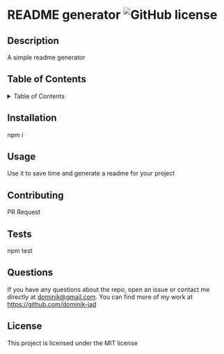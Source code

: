 # README generator  ![GitHub license](https://img.shields.io/badge/license-MIT-blue.svg)
 
  ## Description
  A simple readme generator
  ## Table of Contents

  <details>
  <summary>Table of Contents</summary>
  <ol>
    <li><a href="#Description">Description</a></li>
    <li><a href="#Installation">Installation</a></li>
    <li><a href="#Usage">Usage</a></li>
    <li><a href="#Contributing">Contributing</a></li>
    <li><a href="#Tests">Tests</a></li>
    <li><a href="#Questions">Questions</a></li>
    <li><a href="#License">License</a></li>
  </ol>
  </details>

  ## Installation
  npm i

  ## Usage
  Use it to save time and generate a readme for your project

  ## Contributing
  PR Request 

  ## Tests
  npm test 

  ## Questions
  If you have any questions about the repo, open an issue or contact me directly at dominik@gmail.com. You can find more of my work at https://github.com/dominik-jad
  
  ## License
  This project is licensed under the MIT license
